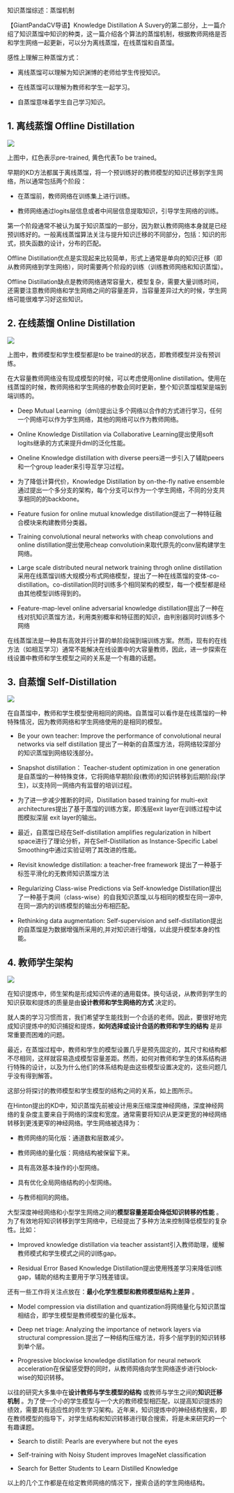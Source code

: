 知识蒸馏综述：蒸馏机制

【GiantPandaCV导语】Knowledge Distillation A Suvery的第二部分，上一篇介绍了知识蒸馏中知识的种类，这一篇介绍各个算法的蒸馏机制，根据教师网络是否和学生网络一起更新，可以分为离线蒸馏，在线蒸馏和自蒸馏。

感性上理解三种蒸馏方式：

- 离线蒸馏可以理解为知识渊博的老师给学生传授知识。

- 在线蒸馏可以理解为教师和学生一起学习。

- 自蒸馏意味着学生自己学习知识。


## 1. 离线蒸馏 Offline Distillation

![](https://img-blog.csdnimg.cn/6505e29101ed4184b5cf1b0f4cf49a3c.png)

上图中，红色表示pre-trained, 黄色代表To be trained。

早期的KD方法都属于离线蒸馏，将一个预训练好的教师模型的知识迁移到学生网络，所以通常包括两个阶段：

- 在蒸馏前，教师网络在训练集上进行训练。

- 教师网络通过logits层信息或者中间层信息提取知识，引导学生网络的训练。

第一个阶段通常不被认为属于知识蒸馏的一部分，因为默认教师网络本身就是已经预训练好的。一般离线蒸馏算法关注与提升知识迁移的不同部分，包括：知识的形式，损失函数的设计，分布的匹配。

Offline Distillation优点是实现起来比较简单，形式上通常是单向的知识迁移（即从教师网络到学生网络），同时需要两个阶段的训练（训练教师网络和知识蒸馏）。

Offline Distillation缺点是教师网络通常容量大，模型复杂，需要大量训练时间，还需要注意教师网络和学生网络之间的容量差异，当容量差异过大的时候，学生网络可能很难学习好这些知识。



## 2. 在线蒸馏 Online Distillation

![](https://img-blog.csdnimg.cn/b9e33735d5c44e9ab3bb937560133b5e.png)

上图中，教师模型和学生模型都是to be trained的状态，即教师模型并没有预训练。

在大容量教师网络没有现成模型的时候，可以考虑使用online distillation。使用在线蒸馏的时候，教师网络和学生网络的参数会同时更新，整个知识蒸馏框架是端到端训练的。

- Deep Mutual Learning（dml)提出让多个网络以合作的方式进行学习，任何一个网络可以作为学生网络，其他的网络可以作为教师网络。

- Online Knowledge Distillation via Collaborative Learning提出使用soft logits继承的方式来提升dml的泛化性能。

- Oneline Knowledge distillation with diverse peers进一步引入了辅助peers和一个group leader来引导互学习过程。

- 为了降低计算代价，Knowledge Distillation by on-the-fly native ensemble通过提出一个多分支的架构，每个分支可以作为一个学生网络，不同的分支共享相同的的backbone。

- Feature fusion for online mutual knowledge distillation提出了一种特征融合模块来构建教师分类器。

- Training convolutional neural networks with cheap convolutions and online distillation提出使用cheap convolutioin来取代原先的conv层构建学生网络。

- Large scale distributed neural network training throgh online distillation采用在线蒸馏训练大规模分布式网络模型，提出了一种在线蒸馏的变体-co-distillation。co-distillation同时训练多个相同架构的模型，每一个模型都是经由其他模型训练得到的。

- Feature-map-level online adversarial knowledge distillation提出了一种在线对抗知识蒸馏方法，利用类别概率和特征图的知识，由判别器同时训练多个网络

在线蒸馏法是一种具有高效并行计算的单阶段端到端训练方案。然而，现有的在线方法（如相互学习）通常不能解决在线设置中的大容量教师，因此，进一步探索在线设置中教师和学生模型之间的关系是一个有趣的话题。



## 3. 自蒸馏 Self-Distillation

![](https://img-blog.csdnimg.cn/d17f75603cbf425aaa23dbf59bf705a0.png)

在自蒸馏中，教师和学生模型使用相同的网络。自蒸馏可以看作是在线蒸馏的一种特殊情况，因为教师网络和学生网络使用的是相同的模型。

- Be your own teacher: Improve the performance of convolutional neural networks via self distillation 提出了一种新的自蒸馏方法，将网络较深部分的知识蒸馏到网络较浅部分。

- Snapshot distillation： Teacher-student optimization in one generation 是自蒸馏的一种特殊变体，它将网络早期阶段(教师)的知识转移到后期阶段(学生)，以支持同一网络内有监督的培训过程。

- 为了进一步减少推断的时间，Distillation based training for multi-exit architectures提出了基于蒸馏的训练方案，即浅层exit layer在训练过程中试图模拟深层 exit layer的输出。

- 最近，自蒸馏已经在Self-distillation amplifies regularization in hilbert space进行了理论分析，并在Self-Distillation as Instance-Specific Label Smoothing中通过实验证明了其改进的性能。

- Revisit knowledge distillation: a teacher-free framework 提出了一种基于标签平滑化的无教师知识蒸馏方法

- Regularizing Class-wise Predictions via Self-knowledge Distillation提出了一种基于类间（class-wise）的自我知识蒸馏,以与相同的模型在同一源中,在同一源内的训练模型的输出分布相匹配。

- Rethinking data augmentation: Self-supervision and self-distillation提出的自蒸馏是为数据增强所采用的,并对知识进行增强，以此提升模型本身的性能。


## 4. 教师学生架构

![](https://img-blog.csdnimg.cn/455fb4fda84947c491780b513e904b77.png?x-oss-process=image/watermark,type_d3F5LXplbmhlaQ,shadow_50,text_Q1NETiBAKnBwcnAq,size_20,color_FFFFFF,t_70,g_se,x_16)

在知识提炼中，师生架构是形成知识传递的通用载体。换句话说，从教师到学生的知识获取和提炼的质量是由**设计教师和学生网络的方式** 决定的。

就人类的学习习惯而言，我们希望学生能找到一个合适的老师。因此，要很好地完成知识提炼中的知识捕捉和提炼，**如何选择或设计合适的教师和学生的结构** 是非常重要而困难的问题。

最近，在蒸馏过程中，教师和学生的模型设置几乎是预先固定的，其尺寸和结构都不尽相同，这样就容易造成模型容量差距。然而，如何对教师和学生的体系结构进行特殊的设计，以及为什么他们的体系结构是由这些模型设置决定的，这些问题几乎没有得到解答。

这部分将探讨的教师模型和学生模型的结构之间的关系，如上图所示。

在Hinton提出的KD中，知识蒸馏先前被设计用来压缩深度神经网络，深度神经网络的复杂度主要来自于网络的深度和宽度。通常需要将知识从更深更宽的神经网络转移到更浅更窄的神经网络。学生网络被选择为：

- 教师网络的简化版：通道数和层数减少。

- 教师网络的量化版：网络结构被保留下来。

- 具有高效基本操作的小型网络。

- 具有优化全局网络结构的小型网络。

- 与教师相同的网络。

大型深度神经网络和小型学生网络之间的**模型容量差距会降低知识转移的性能** 。为了有效地将知识转移到学生网络中，已经提出了多种方法来控制降低模型的复杂性。比如：

- Improved knowledge distillation via  teacher assistant引入教师助理，缓解教师模式和学生模式之间的训练gap。

- Residual Error Based Knowledge Distillation提出使用残差学习来降低训练gap，辅助的结构主要用于学习残差错误。

还有一些工作将关注点放在：**最小化学生模型和教师模型结构上差异** 。

- Model compression via distillation and quantization将网络量化与知识蒸馏相结合，即学生模型是教师模型的量化版本。

- Deep net triage:  Analyzing the importance of network layers via structural compression.提出了一种结构压缩方法，将多个层学到的知识转移到单个层。

- Progressive blockwise knowledge distillation for  neural network acceleration在保留感受野的同时，从教师网络向学生网络逐步进行block-wise的知识转移。

以往的研究大多集中在**设计教师与学生模型的结构** 或教师与学生之间的**知识迁移机制** 。为了使一个小的学生模型与一个大的教师模型相匹配，以提高知识提炼的绩效，需要具有适应性的师生学习架构。近年来，知识提炼中的神经结构搜索，即在教师模型的指导下，对学生结构和知识转移进行联合搜索，将是未来研究的一个有趣课题。

- Search to distill: Pearls are everywhere but not the eyes

- Self-training with Noisy Student improves ImageNet classification

- Search for Better Students  to Learn Distilled Knowledge

以上的几个工作都是在给定教师网络的情况下，搜索合适的学生网络结构。

